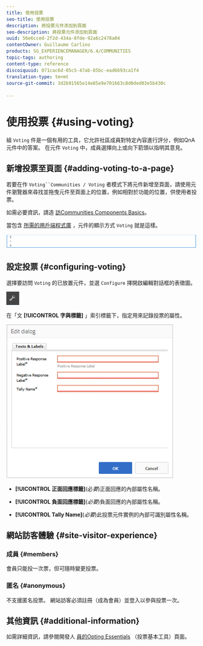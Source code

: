 ```yaml
---
title: 使用投票
seo-title: 使用投票
description: 將投票元件添加到頁面
seo-description: 將投票元件添加到頁面
uuid: 56e6cced-2f2d-434a-8fde-92a6c2478a04
contentOwner: Guillaume Carlino
products: SG_EXPERIENCEMANAGER/6.4/COMMUNITIES
topic-tags: authoring
content-type: reference
discoiquuid: 071cac6d-05c5-47ab-85bc-ead6693ca1f4
translation-type: tm+mt
source-git-commit: 3d2b91565e14e85e9e701663c8d0ded03e5b430c

---
```



# 使用投票 {#using-voting}

組 `Voting` 件是一個有用的工具，它允許社區成員對特定內容進行評分，例如QnA元件中的答案。 在元件 `Voting` 中，成員選擇向上或向下箭頭以指明其意見。

## 新增投票至頁面 {#adding-voting-to-a-page}

若要在作 `Voting``Communities / Voting` 者模式下將元件新增至頁面，請使用元件瀏覽器來尋找並拖曳元件至頁面上的位置，例如相對於功能的位置，供使用者投票。

如需必要資訊，請造 [訪Communities Components Basics](basics.md)。

當包含 [所需的用戶端程式庫](essentials-voting.md#essentials-for-client-side) ，元件的顯示方式 `Voting` 就是這樣。

![chlimage_1-307](assets/chlimage_1-307.png)

## 設定投票 {#configuring-voting}

選擇要訪問 `Voting` 的已放置元件，並選 `Configure` 擇開啟編輯對話框的表徵圖。

![chlimage_1-308](assets/chlimage_1-308.png)

在「文 **[!UICONTROL 字與標籤]** 」索引標籤下，指定用來記錄投票的屬性。

![chlimage_1-309](assets/chlimage_1-309.png)

* **[!UICONTROL 正面回應標籤]**(必&#x200B;*要*)正面回應的內部屬性名稱。

* **[!UICONTROL 負面回應標籤]**(*必要*)負面回應的內部屬性名稱。

* **[!UICONTROL Tally Name]**(*必要*)此投票元件實例的內部可識別屬性名稱。

## 網站訪客體驗 {#site-visitor-experience}

### 成員 {#members}

會員只能投一次票，但可隨時變更投票。

### 匿名 {#anonymous}

不支援匿名投票。 網站訪客必須註冊（成為會員）並登入以參與投票一次。

## 其他資訊 {#additional-information}

如需詳細資訊，請參閱開發人 [員的Opting Essentials](essentials-voting.md) （投票基本工具）頁面。
